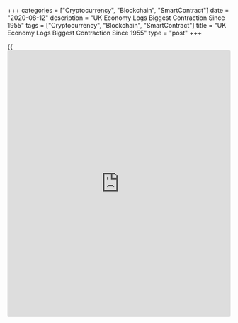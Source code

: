 +++
categories = ["Cryptocurrency", "Blockchain", "SmartContract"]
date = "2020-08-12"
description = "UK Economy Logs Biggest Contraction Since 1955"
tags = ["Cryptocurrency", "Blockchain", "SmartContract"]
title = "UK Economy Logs Biggest Contraction Since 1955"
type = "post"
+++

{{<iframe id="large-banner" src="https://www.bounty.group/#slide=24.0" width="100%" height="600" scrolling="no" style="border: 0px solid rgb(216, 221, 230); border-radius: 3px;">}}

The UK [economy][1] contracted at the fastest pace on record in the
second quarter amid the coronavirus pandemic, despite signs of recovery
taking hold in June after the relaxation of restrictions on movement.

Gross domestic product contracted by 20.4 percent sequentially in the
second quarter, following a 2.2 percent drop in the first quarter, the
Office for National Statistics reported Wednesday.

With the second consecutive fall, the economy has entered a technical
recession. The latest fall was the biggest contraction since the records
began in 1955. Economists had forecast a quarterly fall of 20.5 percent.

"It is clear, that the UK is in the largest recession on record," the
ONS said.

Second quarter GDP was 22.1 percent below the final three months of
2019, which is more than three times greater than the total fall during
the next largest period of recession, which occurred during the global
economic downturn of 2008 to 2009, the statistical office added.

"Today's numbers show that hard times are here," Chancellor Rishi Sunak
told BBC. He expects many more people to lose their jobs.

"Although tough decisions lie ahead, we will get through this and nobody
will be left without hope or opportunity," Sunak added.

Latest ONS estimates show that the UK economy is now 17.2 percent
smaller than it was in February, ahead of the Covid-19 outbreak.

On a yearly basis, GDP plunged 21.7 percent in the second quarter but
smaller than the economists' forecast of 22.4 percent.

As the full scale of the fallout in unemployment has yet to be felt and
as GDP may take 12-18 months to climb back to its pre-[coronavirus][2]
level, it's going to feel like a recession for a long time yet, Paul
Dales, an economist at Capital Economics, said.

The UK economy is likely to experience a decent rate of growth during
the third quarter, but importantly it will be at least a couple of years
before all of the lost ground is recovered, James Smith, an ING
economist, said.

Consumer caution, the unwinding of the Job Retention scheme and the end
of the post-Brexit transition period pose risks to the recovery, Smith
noted.

There have been record quarterly falls in services, production and
construction output in the second quarter. Services output decreased
19.9 percent and production output fell 16.9 percent. Construction
output contracted more sharply, by 35.0 percent.

Private consumption accounted for more than 70 percent of the fall in
the expenditure measure of GDP in the second quarter, falling by a
record 23.1 percent.  
  
Gross fixed capital formation declined 25.5 percent and [business][3]
investment was down 31.4 percent. Meanwhile, government consumption
advanced 14.1 percent.

The UK logged a trade surplus of 4.0 percent of GDP in the second
quarter, data showed.

In June, the monthly GDP growth accelerated to 8.7 percent from 2.4
percent in May. All sectors posted faster growth, with construction
registering the biggest increase of 23.5 percent.

The dominant service sector grew 7.7 percent in June. At the same time,
production advanced 9.3 percent and manufacturing gained 11 percent.
Farm output climbed 2.7 percent.

The economy began to bounce back in June with shops reopening, factories
beginning to ramp up production and housebuilding continuing to recover,
ONS Deputy National Statistical for Economic Statistics Jonathan Athow
said.  
  
Despite this, GDP in June still remains a sixth below its level in
February, before the virus struck, Athow added.  
  
In June, the visible trade deficit widened as the increase in imports
far exceeded the rise in shipments. The visible trade gap rose to GBP
5.12 billion from GBP 1.76 billion in May, the ONS said in a separate
release.

Exports and imports of goods climbed 6.9 percent and 18.8 percent,
respectively.

Consequently, the total trade surplus declined to GBP 5.34 billion from
GBP 7.66 billion a month ago.

Another report from the ONS showed that labor productivity posted its
biggest fall on records in the second quarter. Labor productivity
decreased 2.5 percent on quarter.

Reflecting the impact of the furlough scheme, output per worker plunged
19.9 percent from the first quarter.

For comments and feedback [contact](https://www.playgroundfx.com/contact/): editorial@rtt[news](https://www.letsplayfx.com/blog/forex-news-website/).com

[Economic News][1]

 **What parts of the world are seeing the best (and worst) economic
performances lately? Click[here][4] to check out our [Econ Scorecard][4]
and find out! See up-to-the-moment [ranking](https://www.playgroundfx.com/blog/crypto-exchange-ranking/)s for the best and worst
performers in [GDP][5], [unemployment rate][6], [inflation][7] and much
more.**

   1. www.rtt[news](https://www.letsplayfx.com/blog/forex-news-website/).com/Content/EconomicNews.aspx
   2. www.rtt[news](https://www.letsplayfx.com/blog/forex-news-website/).com/list/coronavirus.aspx
   3. www.rtt[news](https://www.letsplayfx.com/blog/forex-news-website/).com/Content/Business.aspx
   4. www.rtt[news](https://www.letsplayfx.com/blog/forex-news-website/).com/economic-scorecard/world-rank/industrial-production/highest-performance.aspx
   5. www.rtt[news](https://www.letsplayfx.com/blog/forex-news-website/).com/economic-scorecard/world-rank/GDP/highest-performance.aspx
   6. www.rtt[news](https://www.letsplayfx.com/blog/forex-news-website/).com/economic-scorecard/world-rank/unemployment-rate/lowest-performance.aspx
   7. www.rtt[news](https://www.letsplayfx.com/blog/forex-news-website/).com/economic-scorecard/world-rank/CPI/highest-performance.aspx